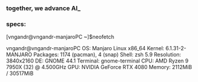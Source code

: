 ### together, we advance AI_

### specs:
[vngandr@vngandr-manjaroPC ~]$neofetch

vngandr@vngandr-manjaroPC
OS: Manjaro Linux x86_64 
Kernel: 6.1.31-2-MANJARO
Packages: 1174 (pacman), 4 (snap)
Shell: zsh 5.9
Resolution: 3840x2160
DE: GNOME 44.1
Terminal: gnome-terminal
CPU: AMD Ryzen 9 7950X (32) @ 4.500GHz
GPU: NVIDIA GeForce RTX 4080
Memory: 2112MiB / 30517MiB
                           
                                
                               
                                
